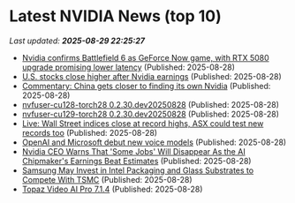 # Latest NVIDIA News (top 10)
_Last updated: **2025-08-29 22:25:27**_

- [Nvidia confirms Battlefield 6 as GeForce Now game, with RTX 5080 upgrade promising lower latency](https://www.notebookcheck.net/Nvidia-confirms-Battlefield-6-as-GeForce-Now-game-with-RTX-5080-upgrade-promising-lower-latency.1099327.0.html) (Published: 2025-08-28)
- [U.S. stocks close higher after Nvidia earnings](https://www.thestar.com.my/news/world/2025/08/29/us-stocks-close-higher-after-nvidia-earnings) (Published: 2025-08-28)
- [Commentary: China gets closer to finding its own Nvidia](https://www.channelnewsasia.com/commentary/china-nvidia-ai-chip-cambricon-deepseek-5319716) (Published: 2025-08-28)
- [nvfuser-cu128-torch28 0.2.30.dev20250828](https://pypi.org/project/nvfuser-cu128-torch28/0.2.30.dev20250828/) (Published: 2025-08-28)
- [nvfuser-cu129-torch28 0.2.30.dev20250828](https://pypi.org/project/nvfuser-cu129-torch28/0.2.30.dev20250828/) (Published: 2025-08-28)
- [Live: Wall Street indices close at record highs, ASX could test new records too](https://www.abc.net.au/news/2025-08-29/asx-markets-business-live-news-august-29-2025/105710132) (Published: 2025-08-28)
- [OpenAI and Microsoft debut new voice models](https://siliconangle.com/2025/08/28/openai-microsoft-debut-new-voice-models/) (Published: 2025-08-28)
- [Nvidia CEO Warns That 'Some Jobs' Will Disappear As the AI Chipmaker's Earnings Beat Estimates](https://biztoc.com/x/23d1084ae2c020be) (Published: 2025-08-28)
- [Samsung May Invest in Intel Packaging and Glass Substrates to Compete With TSMC](https://www.androidheadlines.com/2025/08/samsung-may-invest-in-intel-packaging-and-glass-substrates-to-compete-with-tsmc.html) (Published: 2025-08-28)
- [Topaz Video AI Pro 7.1.4](https://post.rlsbb.cc/topaz-video-ai-pro-7-1-4/) (Published: 2025-08-28)

